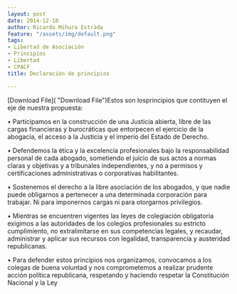 ```yaml
---
layout: post
date: 2014-12-10
author: Ricardo Mihura Estrada
feature: "/assets/img/default.png"
tags:
- Libertad de Asociación
- Principios
- Libertad
- CPACF
title: Declaración de principios

---
```


[Download File]( "Download File")Estos son losprincipios que contituyen el eje de nuestra propuesta:

• Participamos en la construcción de una Justicia abierta, libre de las cargas financieras y burocráticas que entorpecen el ejercicio de la abogacía, el acceso a la Justicia y el imperio del Estado de Derecho.

• Defendemos la ética y la excelencia profesionales bajo la responsabilidad personal de cada abogado, sometiendo el juicio de sus actos a normas claras y objetivas y a tribunales independientes, y no a permisos y certificaciones administrativas o corporativas habilitantes.

• Sostenemos el derecho a la libre asociación de los abogados, y que nadie puede obligarnos a pertenecer a una determinada corporación para trabajar. Ni para imponernos cargas ni para otorgarnos privilegios.

• Mientras se encuentren vigentes las leyes de colegiación obligatoria exigimos a las autoridades de los colegios profesionales su estricto cumplimiento, no extralimitarse en sus competencias legales, y recaudar, administrar y aplicar sus recursos con legalidad, transparencia y austeridad republicanas.

• Para defender estos principios nos organizamos, convocamos a los colegas de buena voluntad y nos comprometemos a realizar prudente acción política republicana, respetando y haciendo respetar la Constitución Nacional y la Ley